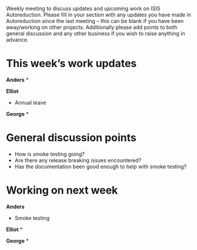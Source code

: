
Weekly meeting to discuss updates and upcoming work on ISIS Autoreduction.
Please fill in your section with any updates you have made in Autoreduction since the last meeting – this can be blank if you have been away/working on other projects. Additionally please add points to both general discussion and any other business if you wish to raise anything in advance.

This week’s work updates
========================

**Anders**
* 

**Elliot**
* Annual leave

**George**
* 


General discussion points
=========================

* How is smoke testing going? 
* Are there any release breaking issues encountered?
* Has the documentation been good enough to help with smoke testing?


Working on next week
====================

**Anders**
* Smoke testing

**Elliot**
* 

**George**
* 
